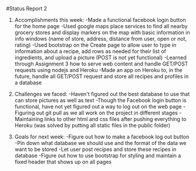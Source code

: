 #Status Report 2


1. Accomplishments this week:
-Made a functional facebook login button for the home page
-Used google maps place services to find all nearby grocery stores and display markers on the map with basic information in info windows (name of store, address, distance from user, open or not, rating)
-Used bootstrap on the Create page to allow user to type in information about a recipe, add rows as needed for their list of ingredients, and upload a picture (POST is not yet functional)
-Learned through Assignment 3 how to serve web content and handle GET/POST requests using nodejs and Heroku
-Made an app on Heroku to, in the future, handle all GET/POST request and store all recipes and profiles in a database

2. Challenges we faced:
-Haven't figured out the best database to use that can store pictures as well as text
-Though the Facebook login button is functional, have not yet figured out a way to log out on the web page
-Figuring out git pull as we all work on the project in different stages
-Maintaining links to other html and css files after pushing everything to Heroku (was solved by putting all static files in the public folder)


3. Goals for next week:
-Figure out how to make a facebook log out button
-Pin down what database we should use and the format of the data we want to be stored
-Let user post recipes and store these recipes in database
-Figure out how to use bootstrap for styling and maintain a fixed header that shows up on all pages
